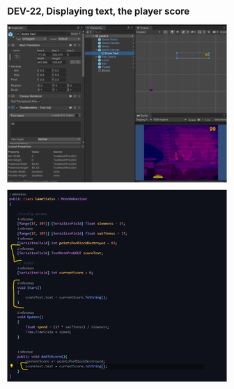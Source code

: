 ## DEV-22, Displaying text, the player score

![](../../images/BlockBreaker/DEV-22-A.png)

![](../../images/BlockBreaker/DEV-22-B.png)


